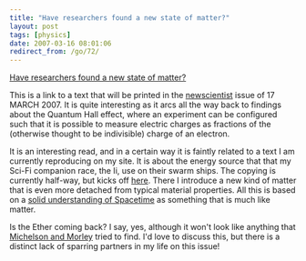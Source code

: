 ```yaml
---
title: "Have researchers found a new state of matter?"
layout: post
tags: [physics]
date: 2007-03-16 08:01:06
redirect_from: /go/72/
---
```


[Have researchers found a new state of matter?](http://www.eurekalert.org/pub_releases/2007-03/ns-hrf031407.php)

This is a link to a text that will be printed in the [newscientist](http://www.newscientist.com) issue of 17 MARCH 2007. It is quite interesting as it arcs all the way back to findings about the Quantum Hall effect, where an experiment can be configured such that it is possible to measure electric charges as fractions of the (otherwise thought to be indivisible) charge of an electron.

It is an interesting read, and in a certain way it is faintly related to a text I am currently reproducing on my site. It is about the energy source that that my Sci-Fi companion race, the Ii, use on their swarm ships. The copying is currently half-way, but kicks off [here](?q=node/94). There I introduce a new kind of matter that is even more detached from typical material properties. All this is based on a [solid understanding of Spacetime](?q=node/46) as something that is much like matter. 

Is the Ether coming back? I say, yes, although it won't look like anything that [Michelson and Morley](http://en.wikipedia.org/wiki/Michelson%E2%80%93Morley) tried to find. I'd love to discuss this, but there is a distinct lack of sparring partners in my life on this issue!